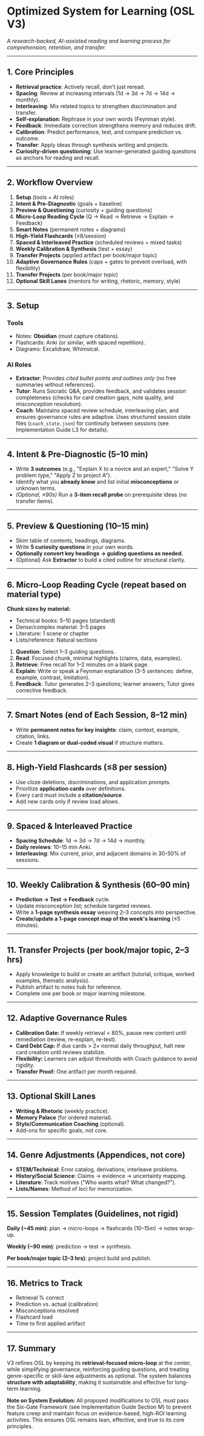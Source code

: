 # Optimized System for Learning (OSL V3)

_A research-backed, AI-assisted reading and learning process for comprehension, retention, and transfer._

---

## 1. Core Principles

- **Retrieval practice**: Actively recall, don't just reread.
- **Spacing**: Review at increasing intervals (1d → 3d → 7d → 14d → monthly).
- **Interleaving**: Mix related topics to strengthen discrimination and transfer.
- **Self-explanation**: Rephrase in your own words (Feynman style).
- **Feedback**: Immediate correction strengthens memory and reduces drift.
- **Calibration**: Predict performance, test, and compare prediction vs. outcome.
- **Transfer**: Apply ideas through synthesis writing and projects.
- **Curiosity-driven questioning**: Use learner-generated guiding questions as anchors for reading and recall.

---

## 2. Workflow Overview

1. **Setup** (tools + AI roles)
2. **Intent & Pre-Diagnostic** (goals + baseline)
3. **Preview & Questioning** (curiosity + guiding questions)
4. **Micro-Loop Reading Cycle** (Q → Read → Retrieve → Explain → Feedback)
5. **Smart Notes** (permanent notes + diagrams)
6. **High-Yield Flashcards** (≤8/session)
7. **Spaced & Interleaved Practice** (scheduled reviews + mixed tasks)
8. **Weekly Calibration & Synthesis** (test + essay)
9. **Transfer Projects** (applied artifact per book/major topic)
10. **Adaptive Governance Rules** (caps + gates to prevent overload, with flexibility)
11. **Transfer Projects** (per book/major topic)
12. **Optional Skill Lanes** (mentors for writing, rhetoric, memory, style)

---

## 3. Setup

### Tools
- Notes: **Obsidian** (must capture citations).
- Flashcards: Anki (or similar, with spaced repetition).
- Diagrams: Excalidraw, Whimsical.

### AI Roles
- **Extractor**: Provides _cited bullet points and outlines only_ (no free summaries without references).
- **Tutor**: Runs Socratic Q&A, provides feedback, and validates session completeness (checks for card creation gaps, note quality, and misconception resolution).
- **Coach**: Maintains spaced review schedule, interleaving plan, and ensures governance rules are adaptive. Uses structured session state files (`coach_state.json`) for continuity between sessions (see Implementation Guide L3 for details).

---

## 4. Intent & Pre-Diagnostic (5–10 min)

- Write **3 outcomes** (e.g., "Explain X to a novice and an expert," "Solve Y problem type," "Apply Z to project A").
- Identify what you **already know** and list initial **misconceptions** or unknown terms.
- *(Optional, ≤90s)* Run a **3-item recall probe** on prerequisite ideas (no transfer items).

---

## 5. Preview & Questioning (10–15 min)

- Skim table of contents, headings, diagrams.
- Write **5 curiosity questions** in your own words.
- **Optionally convert key headings → guiding questions as needed.**
- (Optional) Ask **Extractor** to build a cited outline for structural clarity.

---

## 6. Micro-Loop Reading Cycle (repeat based on material type)

**Chunk sizes by material:**
- Technical books: 5–10 pages (standard)
- Dense/complex material: 3–5 pages
- Literature: 1 scene or chapter
- Lists/reference: Natural sections

1. **Question**: Select 1–3 guiding questions.
2. **Read**: Focused chunk, minimal highlights (claims, data, examples).
3. **Retrieve**: Free recall for 1–2 minutes on a blank page.
4. **Explain**: Write or speak a Feynman explanation (3-5 sentences: define, example, contrast, limitation).
5. **Feedback**: Tutor generates 2–3 questions; learner answers; Tutor gives corrective feedback.

---

## 7. Smart Notes (end of Each Session, 8–12 min)

- Write **permanent notes for key insights**: claim, context, example, citation, links.
- Create **1 diagram or dual-coded visual** if structure matters.

---

## 8. High-Yield Flashcards (≤8 per session)

- Use cloze deletions, discriminations, and application prompts.
- Prioritize **application cards** over definitions.
- Every card must include a **citation/source**.
- Add new cards only if review load allows.

---

## 9. Spaced & Interleaved Practice

- **Spacing Schedule**: 1d → 3d → 7d → 14d → monthly.
- **Daily reviews**: 10–15 min Anki.
- **Interleaving**: Mix current, prior, and adjacent domains in 30-50% of sessions.

---

## 10. Weekly Calibration & Synthesis (60–90 min)

- **Prediction → Test → Feedback** cycle.
- Update misconception list; schedule targeted reviews.
- Write a **1-page synthesis essay** weaving 2–3 concepts into perspective.
- **Create/update a 1-page concept map of the week's learning** (≤5 minutes).

---

## 11. Transfer Projects (per book/major topic, 2–3 hrs)

- Apply knowledge to build or create an artifact (tutorial, critique, worked examples, thematic analysis).
- Publish artifact to notes hub for reference.
- Complete one per book or major learning milestone.

---

## 12. Adaptive Governance Rules

- **Calibration Gate:** If weekly retrieval < 80%, pause new content until remediation (review, re-explain, re-test).
- **Card Debt Cap:** If due cards > 2× normal daily throughput, halt new card creation until reviews stabilize.
- **Flexibility:** Learners can adjust thresholds with Coach guidance to avoid rigidity.
- **Transfer Proof:** One artifact per month required.

---

## 13. Optional Skill Lanes

- **Writing & Rhetoric** (weekly practice).
- **Memory Palace** (for ordered material).
- **Style/Communication Coaching** (optional).
- Add-ons for specific goals, not core.

---

## 14. Genre Adjustments (Appendices, not core)

- **STEM/Technical**: Error catalog, derivations, interleave problems.
- **History/Social Science**: Claims → evidence → uncertainty mapping.
- **Literature**: Track motives ("Who wants what? What changed?").
- **Lists/Names**: Method of loci for memorization.

---

## 15. Session Templates (Guidelines, not rigid)

**Daily (~45 min)**: plan → micro-loops → flashcards (10–15m) → notes wrap-up.

**Weekly (~90 min)**: prediction → test → synthesis.

**Per book/major topic (2–3 hrs)**: project build and publish.

---

## 16. Metrics to Track

- Retrieval % correct
- Prediction vs. actual (calibration)
- Misconceptions resolved
- Flashcard load
- Time to first applied artifact

---

## 17. Summary

V3 refines OSL by keeping its **retrieval-focused micro-loop** at the center, while simplifying governance, reinforcing guiding questions, and treating genre-specific or skill-lane adjustments as optional. The system balances **structure with adaptability**, making it sustainable and effective for long-term learning.

**Note on System Evolution:** All proposed modifications to OSL must pass the Six-Gate Framework (see Implementation Guide Section M) to prevent feature creep and maintain focus on evidence-based, high-ROI learning activities. This ensures OSL remains lean, effective, and true to its core principles.
